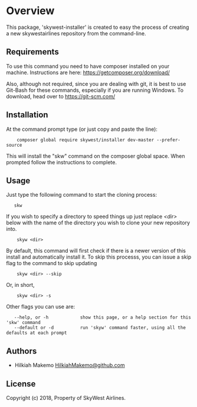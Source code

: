 # Overview
This package, 'skywest-installer' is created to easy the process of creating a new skywestairlines repository from the command-line.

## Requirements
To use this command you need to have composer installed on your machine. Instructions are here: https://getcomposer.org/download/

Also, although not required, since you are dealing with git, it is best to use Git-Bash for these commands, especially if you are running Windows. To download, head over to https://git-scm.com/

## Installation
At the command prompt type (or just copy and paste the line):

        composer global require skywest/installer dev-master --prefer-source
  
This will install the "skw" command on the composer global space. When prompted follow the instructions to complete.

## Usage
Just type the following command to start the cloning process:
       
       skw
       
If you wish to specify a directory to speed things up just replace *\<dir\>* below with the name of the directory you wish to clone your new repository into.
        
        skyw <dir>

By default, this command will first check if there is a newer version of this install and automatically install it. To skip this processs, you can issue a skip flag to the command to skip updating

        skyw <dir> --skip
Or, in short,

        skyw <dir> -s

Other flags you can use are:

       --help, or -h            show this page, or a help section for this 'skw' command
       --default or -d          run 'skyw' command faster, using all the defaults at each prompt

## Authors
* Hilkiah Makemo                HilkiahMakemo@github.com

## License
Copyright (c) 2018, <copyright holder>
Property of SkyWest Airlines.
